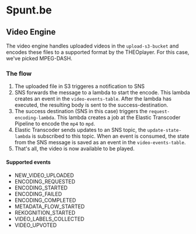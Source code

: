 # Spunt.be

## Video Engine
The video engine handles uploaded videos in the `upload-s3-bucket` and encodes these files to a supported format by the THEOplayer.
For this case, we've picked MPEG-DASH.
### The flow
1. The uploaded file in S3 triggeres a notification to SNS
2. SNS forwards the message to a lambda to start the encode. This lambda creates an event in the `video-events-table`. 
After the lambda has executed, the resulting body is sent to the success-destination.
3. The success destination (SNS in this case) triggers the `request-encoding-lambda`. This lambda creates a job at
the Elastic Transcoder Pipeline to encode the `mp4` to `mpd`.
4. Elastic Transcoder sends updates to an SNS topic, the `update-state-lambda` is subscribed to this topic. When an
event is consumed, the state from the SNS message is saved as an event in the `video-events-table`.
5. That's all, the video is now available to be played.
#### Supported events
- NEW_VIDEO_UPLOADED
- ENCODING_REQUESTED
- ENCODING_STARTED
- ENCODING_FAILED
- ENCODING_COMPLETED
- METADATA_FLOW_STARTED
- REKOGNITION_STARTED
- VIDEO_LABELS_COLLECTED
- VIDEO_UPVOTED
